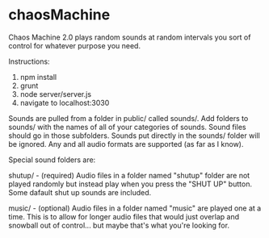 # chaosMachine
Chaos Machine 2.0 plays random sounds at random intervals you sort of control for whatever purpose you need.

Instructions:

1. npm install
2. grunt
3. node server/server.js
4. navigate to localhost:3030

Sounds are pulled from a folder in public/ called sounds/. Add folders to sounds/ with the names of all of your categories of sounds. Sound files should go in those subfolders. Sounds put directly in the sounds/ folder will be ignored. Any and all audio formats are supported (as far as I know).

Special sound folders are:

shutup/ - (required) Audio files in a folder named "shutup" folder are not played randomly but instead play when you press the "SHUT UP" button. Some dafault shut up sounds are included.

music/ - (optional) Audio files in a folder named "music" are played one at a time. This is to allow for longer audio files that would just overlap and snowball out of control... but maybe that's what you're looking for.
